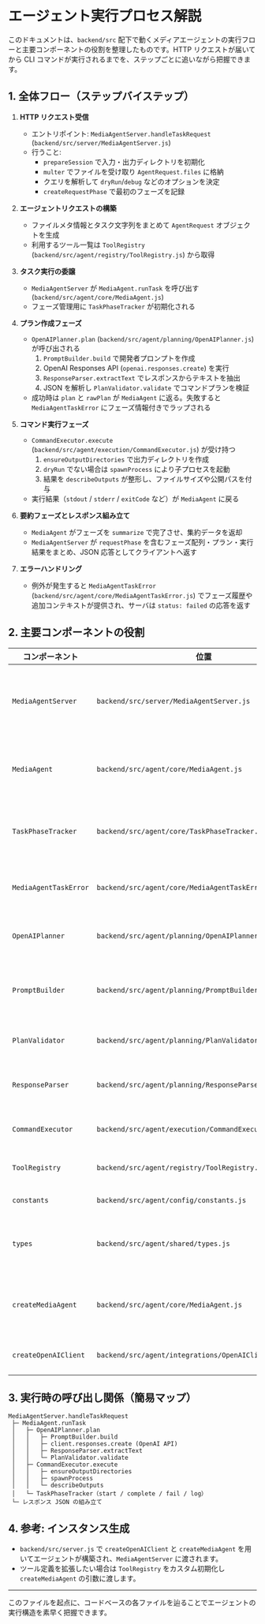 # エージェント実行プロセス解説

このドキュメントは、`backend/src` 配下で動くメディアエージェントの実行フローと主要コンポーネントの役割を整理したものです。HTTP リクエストが届いてから CLI コマンドが実行されるまでを、ステップごとに追いながら把握できます。

## 1. 全体フロー（ステップバイステップ）

1. **HTTP リクエスト受信**  
   - エントリポイント: `MediaAgentServer.handleTaskRequest` (`backend/src/server/MediaAgentServer.js`)  
   - 行うこと:  
     - `prepareSession` で入力・出力ディレクトリを初期化  
     - `multer` でファイルを受け取り `AgentRequest.files` に格納  
     - クエリを解析して `dryRun`/`debug` などのオプションを決定  
     - `createRequestPhase` で最初のフェーズを記録

2. **エージェントリクエストの構築**  
   - ファイルメタ情報とタスク文字列をまとめて `AgentRequest` オブジェクトを生成  
   - 利用するツール一覧は `ToolRegistry` (`backend/src/agent/registry/ToolRegistry.js`) から取得

3. **タスク実行の委譲**  
   - `MediaAgentServer` が `MediaAgent.runTask` を呼び出す (`backend/src/agent/core/MediaAgent.js`)  
   - フェーズ管理用に `TaskPhaseTracker` が初期化される

4. **プラン作成フェーズ**  
   - `OpenAIPlanner.plan` (`backend/src/agent/planning/OpenAIPlanner.js`) が呼び出される  
     1. `PromptBuilder.build` で開発者プロンプトを作成  
     2. OpenAI Responses API (`openai.responses.create`) を実行  
     3. `ResponseParser.extractText` でレスポンスからテキストを抽出  
     4. JSON を解析し `PlanValidator.validate` でコマンドプランを検証  
   - 成功時は `plan` と `rawPlan` が `MediaAgent` に返る。失敗すると `MediaAgentTaskError` にフェーズ情報付きでラップされる

5. **コマンド実行フェーズ**  
   - `CommandExecutor.execute` (`backend/src/agent/execution/CommandExecutor.js`) が受け持つ  
     1. `ensureOutputDirectories` で出力ディレクトリを作成  
     2. `dryRun` でない場合は `spawnProcess` により子プロセスを起動  
     3. 結果を `describeOutputs` が整形し、ファイルサイズや公開パスを付与  
   - 実行結果（`stdout` / `stderr` / `exitCode` など）が `MediaAgent` に戻る

6. **要約フェーズとレスポンス組み立て**  
   - `MediaAgent` がフェーズを `summarize` で完了させ、集約データを返却  
   - `MediaAgentServer` が `requestPhase` を含むフェーズ配列・プラン・実行結果をまとめ、JSON 応答としてクライアントへ返す

7. **エラーハンドリング**  
   - 例外が発生すると `MediaAgentTaskError` (`backend/src/agent/core/MediaAgentTaskError.js`) でフェーズ履歴や追加コンテキストが提供され、サーバは `status: failed` の応答を返す

## 2. 主要コンポーネントの役割

| コンポーネント | 位置 | 主な役割 |
| --- | --- | --- |
| `MediaAgentServer` | `backend/src/server/MediaAgentServer.js` | HTTP 経由のリクエスト受付、セッション準備、エージェント呼び出し、レスポンス整形 |
| `MediaAgent` | `backend/src/agent/core/MediaAgent.js` | プランナーとエグゼキューターを束ね、フェーズ管理を行う統括クラス |
| `TaskPhaseTracker` | `backend/src/agent/core/TaskPhaseTracker.js` | `plan`・`execute`・`summarize` など各フェーズの状態とログを管理 |
| `MediaAgentTaskError` | `backend/src/agent/core/MediaAgentTaskError.js` | 失敗時にフェーズ情報・デバッグ情報を保持する例外 |
| `OpenAIPlanner` | `backend/src/agent/planning/OpenAIPlanner.js` | OpenAI Responses API でコマンドプランを生成する |
| `PromptBuilder` | `backend/src/agent/planning/PromptBuilder.js` | タスク情報とツール一覧を元に開発者向けプロンプトを組み立て |
| `PlanValidator` | `backend/src/agent/planning/PlanValidator.js` | 生成されたプランの妥当性検証と正規化を担当 |
| `ResponseParser` | `backend/src/agent/planning/ResponseParser.js` | OpenAI レスポンスから最適なテキスト部分を抽出 |
| `CommandExecutor` | `backend/src/agent/execution/CommandExecutor.js` | 実際に CLI コマンドを実行し結果を整理 |
| `ToolRegistry` | `backend/src/agent/registry/ToolRegistry.js` | 利用可能コマンドとメタ情報の管理 |
| `constants` | `backend/src/agent/config/constants.js` | 既定のツール定義やモデル設定 |
| `types` | `backend/src/agent/shared/types.js` | JSDoc 用の型定義（`AgentRequest` / `CommandPlan` など） |
| `createMediaAgent` | `backend/src/agent/core/MediaAgent.js` | プランナー・エグゼキューターを組み合わせたエージェントを構築 |
| `createOpenAIClient` | `backend/src/agent/integrations/OpenAIClientFactory.js` | API キー付きの OpenAI クライアントを生成 |

## 3. 実行時の呼び出し関係（簡易マップ）

```
MediaAgentServer.handleTaskRequest
 ├─ MediaAgent.runTask
 │   ├─ OpenAIPlanner.plan
 │   │   ├─ PromptBuilder.build
 │   │   ├─ client.responses.create (OpenAI API)
 │   │   ├─ ResponseParser.extractText
 │   │   └─ PlanValidator.validate
 │   ├─ CommandExecutor.execute
 │   │   ├─ ensureOutputDirectories
 │   │   ├─ spawnProcess
 │   │   └─ describeOutputs
 │   └─ TaskPhaseTracker（start / complete / fail / log）
 └─ レスポンス JSON の組み立て
```

## 4. 参考: インスタンス生成

- `backend/src/server.js` で `createOpenAIClient` と `createMediaAgent` を用いてエージェントが構築され、`MediaAgentServer` に渡されます。  
- ツール定義を拡張したい場合は `ToolRegistry` をカスタム初期化し `createMediaAgent` の引数に渡します。

---

このファイルを起点に、コードベースの各ファイルを辿ることでエージェントの実行構造を素早く把握できます。
